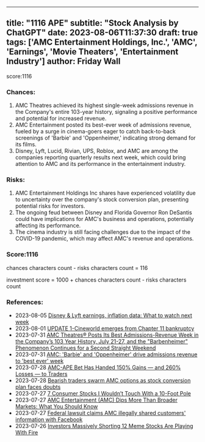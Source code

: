 
---
title: "1116 APE"
subtitle: "Stock Analysis by ChatGPT"
date: 2023-08-06T11:37:30
draft: true
tags: ['AMC Entertainment Holdings, Inc.', 'AMC', 'Earnings', 'Movie Theaters', 'Entertainment Industry']
author: Friday Wall
---

score:1116
### Chances:
1. AMC Theatres achieved its highest single-week admissions revenue in the Company's entire 103-year history, signaling a positive performance and potential for increased revenue.
2. AMC Entertainment posted its best-ever week of admissions revenue, fueled by a surge in cinema-goers eager to catch back-to-back screenings of 'Barbie' and 'Oppenheimer,' indicating strong demand for its films.
3. Disney, Lyft, Lucid, Rivian, UPS, Roblox, and AMC are among the companies reporting quarterly results next week, which could bring attention to AMC and its performance in the entertainment industry.
### Risks:
1. AMC Entertainment Holdings Inc shares have experienced volatility due to uncertainty over the company's stock conversion plan, presenting potential risks for investors.
2. The ongoing feud between Disney and Florida Governor Ron DeSantis could have implications for AMC's business and operations, potentially affecting its performance.
3. The cinema industry is still facing challenges due to the impact of the COVID-19 pandemic, which may affect AMC's revenue and operations.
### Score:1116
chances characters count - risks characters count = 116

investment score = 1000 + chances characters count - risks characters count
### References:
- 2023-08-05 [Disney & Lyft earnings, inflation data: What to watch next week](https://finance.yahoo.com/video/disney-lyft-earnings-inflation-data-211302843.html?.tsrc=rss)
- 2023-08-01 [UPDATE 1-Cineworld emerges from Chapter 11 bankruptcy](https://finance.yahoo.com/news/1-cineworld-emerges-chapter-11-072029223.html?.tsrc=rss)
- 2023-07-31 [AMC Theatres® Posts Its Best Admissions-Revenue Week in the Company’s 103 Year History, July 21-27, and the "Barbenheimer" Phenomenon Continues for a Second Straight Weekend](https://finance.yahoo.com/news/amc-theatres-posts-best-admissions-125600327.html?.tsrc=rss)
- 2023-07-31 [AMC: 'Barbie' and 'Oppenheimer' drive admissions revenue to 'best ever' week](https://finance.yahoo.com/news/amc-barbie-oppenheimer-drive-admissions-111216352.html?.tsrc=rss)
- 2023-07-28 [AMC-APE Bet Has Handed 150% Gains — and 260% Losses — to Traders](https://finance.yahoo.com/news/amc-ape-bet-handed-150-150914702.html?.tsrc=rss)
- 2023-07-28 [Bearish traders swarm AMC options as stock conversion plan faces doubts](https://ca.finance.yahoo.com/news/bearish-traders-swarm-amc-options-110529021.html?.tsrc=rss)
- 2023-07-27 [7 Consumer Stocks I Wouldn’t Touch With a 10-Foot Pole](https://finance.yahoo.com/news/7-consumer-stocks-wouldn-t-111004706.html?.tsrc=rss)
- 2023-07-27 [AMC Entertainment (AMC) Dips More Than Broader Markets: What You Should Know](https://finance.yahoo.com/news/amc-entertainment-amc-dips-more-221524609.html?.tsrc=rss)
- 2023-07-27 [Federal lawsuit claims AMC illegally shared customers' information with Facebook](https://finance.yahoo.com/m/d85b794d-9acd-378b-a2d3-2f1628512e88/federal-lawsuit-claims-amc.html?.tsrc=rss)
- 2023-07-26 [Investors Massively Shorting 12 Meme Stocks Are Playing With Fire](https://finance.yahoo.com/m/194641aa-a77d-3a2d-89ff-2fd9df526c0e/investors-massively-shorting.html?.tsrc=rss)


                